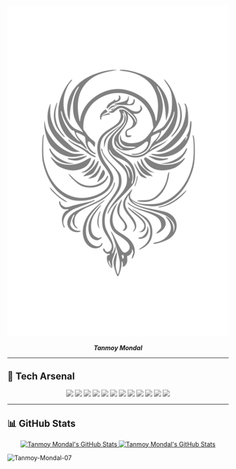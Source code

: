 <div align="center">
<img src="logo01.svg"/><br/>
  <!-- <img src="text00.svg"/><br/> -->

  <!-- # Tanmoy Mondal -->

  <!-- **_Developer | Dreamer | Doer_** -->
  <strong><em>Tanmoy Mondal</em></strong>
  <!-- **_Front-End Developer_** -->
</div>

---

## 🚀 Tech Arsenal

<div align="center" style="filter: grayscale(100%)">

<img src="https://img.shields.io/badge/Python-181717?style=for-the-badge&logo=python&logoColor=yellow"/>
<img src="https://img.shields.io/badge/React-181717?style=for-the-badge&logo=react&logoColor=61DAFB"/>
<img src="https://img.shields.io/badge/Redux-181717?style=for-the-badge&logo=redux&logoColor=purple"/>
<img src="https://img.shields.io/badge/TailwindCSS-181717?style=for-the-badge&logo=tailwindcss&logoColor=38BDF8"/>
<img src="https://img.shields.io/badge/Postman-181717?style=for-the-badge&logo=postman&logoColor=orange"/>
<img src="https://img.shields.io/badge/Appwrite-181717?style=for-the-badge&logo=appwrite&logoColor=pink"/>
<img src="https://img.shields.io/badge/Cloudflare-181717?style=for-the-badge&logo=cloudflare&logoColor=orange"/>
<img src="https://img.shields.io/badge/NPM-181717?style=for-the-badge&logo=npm&logoColor=red"/>
<img src="https://img.shields.io/badge/Axios-181717?style=for-the-badge&logo=axios&logoColor=white"/>
<img src="https://img.shields.io/badge/TypeScript-181717?style=for-the-badge&logo=typescript&logoColor=3178C6"/>
<img src="https://img.shields.io/badge/Arch_Linux-181717?style=for-the-badge&logo=arch-linux&logoColor=38BDF8"/>
<img src="https://img.shields.io/badge/Framer_Motion-181717?style=for-the-badge&logo=framer&logoColor=white"/>

</div>

---

## 📊 GitHub Stats

<div align="center">
<a href="https://github.com/Tanmoy-Mondal-07">
  <img src="https://github-readme-stats.vercel.app/api?username=Tanmoy-Mondal-07&include_all_commits=true&count_private=true&bg_color=00000000&title_color=808080&text_color=808080&icon_color=000000&hide_border=true&show_icons=true" alt="Tanmoy Mondal's GitHub Stats" />
</a>

<a href="https://github.com/Tanmoy-Mondal-07">
  <img src="https://github-readme-streak-stats-eight.vercel.app/?user=Tanmoy-Mondal-07&hide_border=true&background=FFFFFF00&ring=808080&fire=808080&currStreakLabel=808080&sideLabels=808080&dates=808080&currStreakNum=808080&sideNums=808080&stroke=808080" alt="Tanmoy Mondal's GitHub Stats" />
</a>
<p align="left">
  <img src="https://komarev.com/ghpvc/?username=Tanmoy-Mondal-07&label=Profile%20views&color=gray&style=pixel" alt="Tanmoy-Mondal-07" />
</p>
</div>
